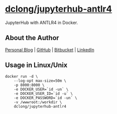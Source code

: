 # [dclong/jupyterhub-antlr4](https://hub.docker.com/r/dclong/jupyterhub-antlr4/)

JupyterHub with ANTLR4 in Docker. 

## About the Author

[Personal Blog](http://www.legendu.net)   |   [GitHub](https://github.com/dclong)   |   [Bitbucket](https://bitbucket.org/dclong/)   |   [LinkedIn](http://www.linkedin.com/in/ben-chuanlong-du-1239b221/)

## Usage in Linux/Unix

```
docker run -d \
    --log-opt max-size=50m \
    -p 8000:8000 \
    -e DOCKER_USER=`id -un` \
    -e DOCKER_USER_ID=`id -u` \
    -e DOCKER_PASSWORD=`id -un` \
    -v /wwwroot:/workdir \
    dclong/jupyterhub-antlr4
```
